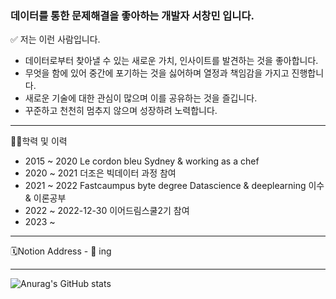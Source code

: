 ### 데이터를 통한 문제해결을 좋아하는 개발자 서창민 입니다. 

✅ 저는 이런 사람입니다.
- 데이터로부터 찾아낼 수 있는 새로운 가치, 인사이트를 발견하는 것을 좋아합니다.
- 무엇을 함에 있어 중간에 포기하는 것을 싫어하며 열정과 책임감을 가지고 진행합니다.
- 새로운 기술에 대한 관심이 많으며 이를 공유하는 것을 즐깁니다.
- 꾸준하고 천천히 멈추지 않으며 성장하려 노력합니다.
------

👨‍🎓학력 및 이력
- 2015 ~ 2020 Le cordon bleu Sydney & working as a chef
- 2020 ~ 2021 더조은 빅데이터 과정 참여
- 2021 ~ 2022 Fastcaumpus byte degree Datascience & deeplearning 이수 & 이론공부 
- 2022 ~ 2022-12-30 이어드림스쿨2기 참여
- 2023 ~ 

-----

🗓Notion Address - 🔧 ing

-----

![Anurag's GitHub stats](https://github-readme-stats.vercel.app/api?username=0229cm&show_icons=true&theme=radical)
<!--
**0229cm/0229cm** is a ✨ _special_ ✨ repository because its `README.md` (this file) appears on your GitHub profile.

Here are some ideas to get you started:

- 🔭 I’m currently working on ...
- 🌱 I’m currently learning ...
- 👯 I’m looking to collaborate on ...
- 🤔 I’m looking for help with ...
- 💬 Ask me about ...
- 📫 How to reach me: ...
- 😄 Pronouns: ...
- ⚡ Fun fact: ...
-->

